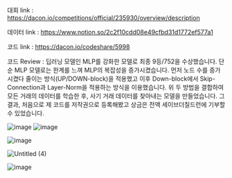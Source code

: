 대회 link : https://dacon.io/competitions/official/235930/overview/description

데이터 link : https://www.notion.so/2c2f10cdd08e49cfbd31d1772ef577a1

코드 link : https://dacon.io/codeshare/5998

코드 Review : 딥러닝 모델인 MLP를 강화한 모델로 최종 9등/752을 수상했습니다. 단순 MLP 모델로는 한계를 느껴 MLP의 복잡성을 증가시켰습니다. 먼저 노드 수를 증가시켰다 줄이는 방식(UP/DOWN-block)을 적용했고 이후 Down-block에서 Skip-Connection과 Layer-Norm을 적용하는 방식을 이용했습니다. 위 두 방법을 결합하여 모든 거래의 데이터를 학습한 후, 사기 거래 데이터를 찾아내는 모델을 만들었습니다. 그 결과, 처음으로 제 코드를 저작권으로 등록해봤고 상금은 전액 세이브더칠드런에 기부할 수 있었습니다.


![image](https://user-images.githubusercontent.com/74644453/177106458-6ec79057-11bd-45d3-9d23-4261abaec4c3.png)
![image](https://user-images.githubusercontent.com/74644453/185560192-4c258b2a-99dd-4cfd-bc0f-1e25810177e0.png)

![image](https://user-images.githubusercontent.com/74644453/189901049-5716df77-29c2-45f6-a1b6-aaa2dc35fd77.png)

![Untitled (4)](https://user-images.githubusercontent.com/74644453/189900716-809a6dc9-50e3-4905-a1ac-36bfd57e4f69.png)

![image](https://user-images.githubusercontent.com/74644453/190955371-613008cd-5c8d-4e7e-bfe9-7a8d0ec85b77.png)
